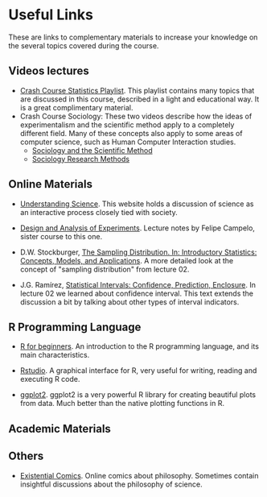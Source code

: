 # Useful Links

These are links to complementary materials to increase your knowledge on the several topics covered during the course.


## Videos lectures
- [Crash Course Statistics Playlist](https://www.youtube.com/playlist?list=PL8dPuuaLjXtNM_Y-bUAhblSAdWRnmBUcr). This playlist contains many topics that are discussed in this course, described in a light and educational way. It is a great complimentary material.
- Crash Course Sociology: These two videos describe how the ideas of experimentalism and the scientific method apply to a completely different field. Many of these concepts also apply to some areas of computer science, such as Human Computer Interaction studies.
  - [Sociology and the Scientific Method](https://www.youtube.com/watch?v=ZIwyNIdgJBE&list=PL8dPuuaLjXtMJ-AfB_7J1538YKWkZAnGA&t=0s)
  - [Sociology Research Methods](https://www.youtube.com/watch?v=QwhK-iEyXYA&list=PL8dPuuaLjXtMJ-AfB_7J1538YKWkZAnGA&t=0s)

## Online Materials
- [Understanding Science](https://undsci.berkeley.edu/article/intro_01). This website holds a discussion of science as an interactive process closely tied with society.

- [Design and Analysis of Experiments](https://github.com/fcampelo/Design-and-Analysis-of-Experiments). Lecture notes by Felipe Campelo, sister course to this one.

- D.W. Stockburger, [The Sampling Distribution. In: Introductory Statistics: Concepts, Models, and Applications](http://psychstat3.missouristate.edu/Documents/IntroBook3/sbk17.htm). A more detailed look at the concept of "sampling distribution" from lecture 02.
- J.G. Ramírez, [Statistical Intervals: Confidence, Prediction, Enclosure](https://git.io/v5ZFh). In lecture 02 we learned about confidence interval. This text extends the discussion a bit by talking about other types of interval indicators.

## R Programming Language
- [R for beginners](https://cran.r-project.org/doc/contrib/Paradis-rdebuts_en.pdf). An introduction to the R programming language, and its main characteristics.

- [Rstudio](https://rstudio.com). A graphical interface for R, very useful for writing, reading and executing R code.

- [ggplot2](https://ggplot2.tidyverse.org/). ggplot2 is a very powerful R library for creating beautiful plots from data. Much better than the native plotting functions in R.

## Academic Materials

## Others
- [Existential Comics](http://existentialcomics.com). Online comics about philosophy. Sometimes contain insightful discussions about the philosophy of science.
